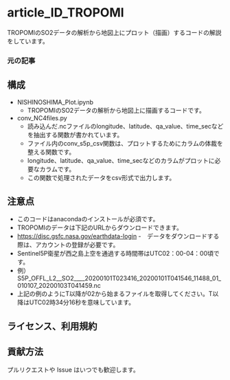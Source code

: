 # article_ID_TROPOMI
TROPOMIのSO2データの解析から地図上にプロット（描画）するコードの解説をしています。


### 元の記事

## 構成
- NISHINOSHIMA_Plot.ipynb
    - TROPOMIのSO2データの解析から地図上に描画するコードです。
- conv_NC4files.py
    - 読み込んだ.ncファイルのlongitude、latitude、qa_value、time_secなどを抽出する関数が書かれています。
    - ファイル内のconv_s5p_csv関数は、プロットするためにカラムの体裁を整える関数です。
    - longitude、latitude、qa_value、time_secなどのカラムがプロットに必要なカラムです。
    - この関数で処理されたデータをcsv形式で出力します。
    
## 注意点
- このコードはanacondaのインストールが必須です。
- TROPOMIのデータは下記のURLからダウンロードできます。
-  https://disc.gsfc.nasa.gov/earthdata-login
-　データをダウンロードする際は、アカウントの登録が必要です。
- Sentinel5P衛星が西之島上空を通過する時間帯はUTC02：00-04：00頃です。
- 例）S5P_OFFL_L2__SO2____20200101T023416_20200101T041546_11488_01_010107_20200103T041459.nc
- 上記の例のようにT以降が02から始まるファイルを取得してください。T以降はUTC02時34分16秒を意味しています。

## ライセンス、利用規約

## 貢献方法
プルリクエストや Issue はいつでも歓迎します。
